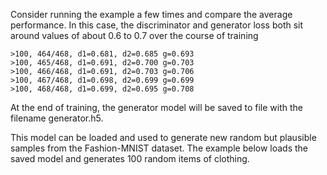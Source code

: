 Consider running the example a few times and compare the average performance.
In this case, the discriminator and generator loss both sit around values of about 0.6 to 0.7
over the course of training

```
>100, 464/468, d1=0.681, d2=0.685 g=0.693
>100, 465/468, d1=0.691, d2=0.700 g=0.703
>100, 466/468, d1=0.691, d2=0.703 g=0.706
>100, 467/468, d1=0.698, d2=0.699 g=0.699
>100, 468/468, d1=0.699, d2=0.695 g=0.708
```

At the end of training, the generator model will be saved to file with the filename generator.h5.

This model can be loaded and used to generate new random but plausible samples from the
Fashion-MNIST dataset. The example below loads the saved model and generates 100 random
items of clothing.
